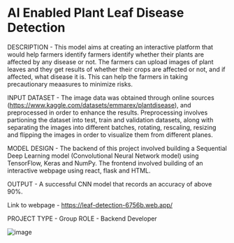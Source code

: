 # AI Enabled Plant Leaf Disease Detection

DESCRIPTION - This model aims at creating  an interactive platform that would help farmers identify farmers identify whether their plants are affected by any disease or not. The farmers can upload images of plant leaves and they get results of whether their crops are affected or not, and if affected, what disease it is. This can help the farmers in taking precautionary meaasures to minimize risks.

INPUT DATASET - The image data was obtained through online sources (https://www.kaggle.com/datasets/emmarex/plantdisease), and preprocessed in order to enhance the results.
Preprocessing involves partioning the dataset into test, train and validation datasets, along with separating the images into different batches, rotating, rescaling, resizing and flipping the images in order to visualize them from different planes.

MODEL DESIGN - The backend of this project involved building a Sequential Deep Learning model (Convolutional Neural Network model) using TensorFlow, Keras and NumPy.
The frontend involved building of an interactive webpage using react, flask and HTML.


OUTPUT - A successful CNN model that records an accuracy of above 90%. 

Link to webpage - https://leaf-detection-6756b.web.app/ 


PROJECT TYPE - Group
ROLE - Backend Developer



![image](https://github.com/divyanshsahu2020/AI-Enabled-Plant-Leaf-Disease-Detection/assets/80671629/bad65b1b-fef9-491f-b7f4-b59eb96d0944)
